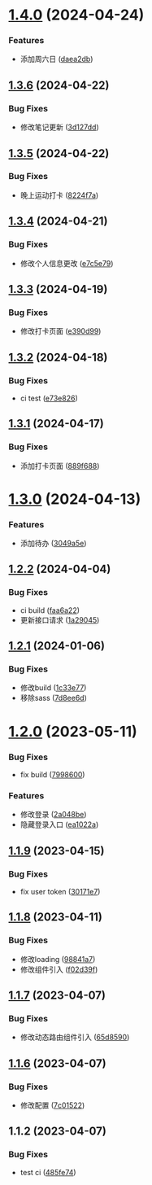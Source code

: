 # [1.4.0](https://github.com/abner-forever/abner-blog/compare/v1.3.6...v1.4.0) (2024-04-24)


### Features

* 添加周六日 ([daea2db](https://github.com/abner-forever/abner-blog/commit/daea2dbfdcc94ee21d7c9638db783c986f7d04ce))

## [1.3.6](https://github.com/abner-forever/abner-blog/compare/v1.3.5...v1.3.6) (2024-04-22)


### Bug Fixes

* 修改笔记更新 ([3d127dd](https://github.com/abner-forever/abner-blog/commit/3d127dd59bd03372926777f875c8439667eaea3f))

## [1.3.5](https://github.com/abner-forever/abner-blog/compare/v1.3.4...v1.3.5) (2024-04-22)


### Bug Fixes

* 晚上运动打卡 ([8224f7a](https://github.com/abner-forever/abner-blog/commit/8224f7ae9fa694e56f9295f32af19bed3e01c4a7))

## [1.3.4](https://github.com/abner-forever/abner-blog/compare/v1.3.3...v1.3.4) (2024-04-21)


### Bug Fixes

* 修改个人信息更改 ([e7c5e79](https://github.com/abner-forever/abner-blog/commit/e7c5e7940d821d12bc7359342b41ac2d91186f19))

## [1.3.3](https://github.com/abner-forever/abner-blog/compare/v1.3.2...v1.3.3) (2024-04-19)


### Bug Fixes

*  修改打卡页面 ([e390d99](https://github.com/abner-forever/abner-blog/commit/e390d9945ac9d5ff1254b8fa2ecc52e4f2084675))

## [1.3.2](https://github.com/abner-forever/abner-blog/compare/v1.3.1...v1.3.2) (2024-04-18)


### Bug Fixes

* ci test ([e73e826](https://github.com/abner-forever/abner-blog/commit/e73e826ebe2339b84ddde20f761523e1a07a0c51))

## [1.3.1](https://github.com/abner-forever/abner-blog/compare/v1.3.0...v1.3.1) (2024-04-17)


### Bug Fixes

* 添加打卡页面 ([889f688](https://github.com/abner-forever/abner-blog/commit/889f6886a38fe6a605baa7199ce6623520a9fce9))

# [1.3.0](https://github.com/abner-forever/abner-blog/compare/v1.2.2...v1.3.0) (2024-04-13)


### Features

* 添加待办 ([3049a5e](https://github.com/abner-forever/abner-blog/commit/3049a5e391f920c40283f606d7d9e2522d47e7c4))

## [1.2.2](https://github.com/abner-forever/abner-blog/compare/v1.2.1...v1.2.2) (2024-04-04)


### Bug Fixes

* ci build ([faa6a22](https://github.com/abner-forever/abner-blog/commit/faa6a2259d03ac4ac2fcbabf197f6d01842b8f8e))
* 更新接口请求 ([1a29045](https://github.com/abner-forever/abner-blog/commit/1a290455f6058168c10d62f633fb951c021483be))

## [1.2.1](https://github.com/abner-forever/abner-blog/compare/v1.2.0...v1.2.1) (2024-01-06)


### Bug Fixes

* 修改build ([1c33e77](https://github.com/abner-forever/abner-blog/commit/1c33e77020cb57a212693b3718f998260ba449b0))
* 移除sass ([7d8ee6d](https://github.com/abner-forever/abner-blog/commit/7d8ee6dfbeaf314e89211ac0ac241ebd9f60b7df))

# [1.2.0](https://github.com/abner-forever/abner-blog/compare/v1.1.9...v1.2.0) (2023-05-11)


### Bug Fixes

* fix build ([7998600](https://github.com/abner-forever/abner-blog/commit/799860038a86c6518c50c86e98f5cbbb9dd04a8a))


### Features

* 修改登录 ([2a048be](https://github.com/abner-forever/abner-blog/commit/2a048be22843724113ce1f24e275d9e4305950d1))
* 隐藏登录入口 ([ea1022a](https://github.com/abner-forever/abner-blog/commit/ea1022a7842ce19e239c18673d43c62577d62387))

## [1.1.9](https://github.com/abner-forever/abner-blog/compare/v1.1.8...v1.1.9) (2023-04-15)


### Bug Fixes

* fix user token ([30171e7](https://github.com/abner-forever/abner-blog/commit/30171e703b5201d5a0e3e9c72e65ebf220413a8f))

## [1.1.8](https://github.com/abner-forever/abner-blog/compare/v1.1.7...v1.1.8) (2023-04-11)


### Bug Fixes

* 修改loading ([98841a7](https://github.com/abner-forever/abner-blog/commit/98841a721a6d14f46c1c486e56cbf059c033fb28))
* 修改组件引入 ([f02d39f](https://github.com/abner-forever/abner-blog/commit/f02d39fc2c9cf5e2f9bb5747ba29901fbfc031f8))

## [1.1.7](https://github.com/abner-forever/abner-blog/compare/v1.1.6...v1.1.7) (2023-04-07)


### Bug Fixes

* 修改动态路由组件引入 ([65d8590](https://github.com/abner-forever/abner-blog/commit/65d85905a2b49c4cb88440f453abea5016030441))

## [1.1.6](https://github.com/abner-forever/abner-blog/compare/v1.1.5...v1.1.6) (2023-04-07)


### Bug Fixes

* 修改配置 ([7c01522](https://github.com/abner-forever/abner-blog/commit/7c015221989d861e3c2d5a986b1006aa7f3b12e0))

## 1.1.2 (2023-04-07)


### Bug Fixes

* test ci ([485fe74](https://github.com/abner-forever/abner-blog/commit/485fe74727da2ccde7a29640cc4194f35da26205))
